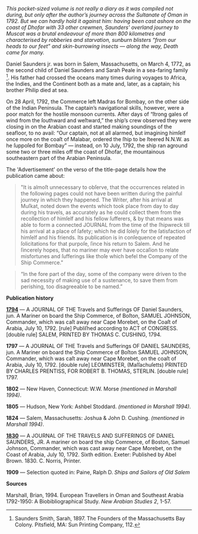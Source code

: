 _This pocket-sized volume is not really a diary as it was compiled not during, but only after the author’s journey across the Sultanate of Oman in 1792. But we can hardly hold it against him: having been cast ashore on the coast of Dhofar with 33 other crewmen, Saunders' overland journey to Muscat was a brutal endeavour of more than 800 kilometres and characterised by robberies and starvation, sunburn blisters “from our heads to our feet” and skin-burrowing insects — along the way, Death came for many._

Daniel Saunders jr. was born in Salem, Massachusetts, on March 4, 1772, as the second child of Daniel Saunders and Sarah Peale in a sea-faring family [^1]. His father had crossed the oceans many times during voyages to Africa, the Indies, and the Continent both as a mate and, later, as a captain; his brother Philip died at sea. 

On 28 April, 1792, the Commerce left Madras for Bombay, on the other side of the Indian Peninsula. The captain’s navigational skills, however, were a poor match for the hostile monsoon currents. After days of “ſtrong gales of wind from the ſouthward and weſtward,” the ship’s crew observed they were closing in on the Arabian coast and started making soundings of the seafloor, to no avail: “Our captain, not at all alarmed, but imagining himſelf once more on the coaſt of Malabar, ordered the ſhip to be ſteered N.N.W. as he ſuppoſed for Bombay” — instead, on 10 July, 1792, the ship ran aground some two or three miles off the coast of Dhofar, the mountainous southeastern part of the Arabian Peninsula.  

The 'Advertisement' on the verso of the title-page details how the publication came about: 

> "It is almoſt unnecessary to obſerve, that the occurrences related in the following pages could not have been written during the painful journey in which they happened. The Writer, after his arrival at Muſkat, noted down the events which took place from day to day during his travels, as accurately as he could collect them from the recollection of himſelf and his fellow ſufferers, & by that means was able to form a connected JOURNAL from the time of the ſhipwreck till his arrival at a place of ſafety; which he did ſolely for the ſatisfaction of himſelf and his friends. Its publication is in conſequence of repeated ſolicitations for that purpoſe, ſince his return to Salem. And he ſincerely hopes, that no mariner may ever have occaſion to relate misfortunes and ſufferings like thoſe which befel the Company of the Ship Commerce."


> “In the fore part of the day, some of the company were driven to the sad necessity of making use of a sustenance, to save them from perishing, too disagreeable to be named.” 

**Publication history**

[**1794**](https://books.google.nl/books?id=RR9XAAAAcAAJ&hl=nl&pg=PA1#v=onepage&q&f=false) — A JOURNAL OF THE Travels and Sufferings OF Daniel Saunders, jun. A Mariner on board the Ship Commerce, of Boſton, SAMUEL JOHNSON, Commander, which was caſt away near Cape Morebet, on the Coaſt of Arabia, July 10, 1792. [rule] Publiſhed according to ACT of CONGRESS. [double rule] SALEM, PRINTED BY THOMAS C. CUSHING, 1794.

**1797** — A JOURNAL OF THE Travels and Sufferings OF DANIEL SAUNDERS, jun. A Mariner on board the Ship Commerce of Boſton SAMUEL JOHNSON, Commander, which was caſt away near Cape Morebet, on the coaſt of Arabia, July 10, 1792. [double rule] LEOMINSTER, (Maſſachuſetts) PRINTED BY CHARLES PRENTISS, FOR ROBERT B. THOMAS, STERLIN. [double rule] 1797.

**1802** — New Haven, Connecticut: W.W. Morse _(mentioned in Marshall 1994)_.

**1805** — Hudson, New York: Ashbel Stoddard. _(mentioned in Marshall 1994)_.

**1824** — Salem, Massachusetts: Joshua & John D. Cushing. _(mentioned in Marshall 1994)_.

[**1830**](https://books.google.nl/books?id=cEXp8M9hm3IC&newbks=1&newbks_redir=0&hl=nl&pg=PA1#v=onepage&q&f=false) — A JOURNAL OF THE TRAVELS AND SUFFERINGS OF DANIEL SAUNDERS, JR. A mariner on board the ship Commerce, of Boston, Samuel Johnson, Commander, which was cast away near Cape Morebet, on the Coast of Arabia, July 10, 1792. Sixth edition. Exeter: Published by Abel Brown. 1830. C. Norris, Printer.

**1909** — Selection quoted in: Paine, Ralph D. _Ships and Sailors of Old Salem_

**Sources**

[^1]: Saunders Smith, Sarah, 1897. The Founders of the Massachusetts Bay Colony. Pitsfield, MA: Sun Printing Company, 112.

Marshall, Brian, 1994. European Travellers in Oman and Southeast Arabia 1792-1950: A Biobibliographical Study. _New Arabian Studies 2_, 1-57.
